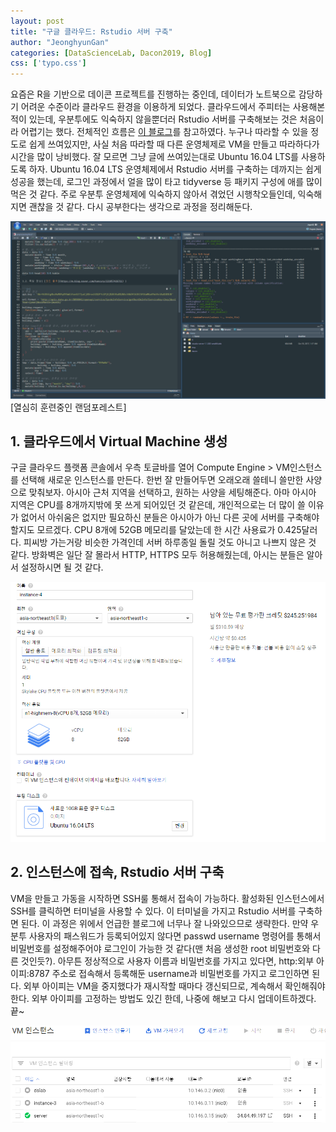 ```yaml
---
layout: post
title: "구글 클라우드: Rstudio 서버 구축"
author: "JeonghyunGan"
categories: [DataScienceLab, Dacon2019, Blog]
css: ['typo.css']
---
```


요즘은 R을 기반으로 데이콘 프로젝트를 진행하는 중인데, 데이터가 노트북으로 감당하기 어려운 수준이라 클라우드 환경을 이용하게 되었다. 클라우드에서 주피터는 사용해본 적이 있는데, 우분투에도 익숙하지 않을뿐더러 Rstudio 서버를 구축해보는 것은 처음이라 어렵기는 했다. 전체적인 흐름은 [이 블로그](https://su2cstar.github.io/gcp/2019/03/28/Jupyter-Notebook-and-RStudio-on-GCP.html)를 참고하였다. 누구나 따라할 수 있을 정도로 쉽게 쓰여있지만, 사실 처음 따라할 때 다른 운영체제로 VM을 만들고 따라하다가 시간을 많이 낭비했다. 잘 모르면 그냥 글에 쓰여있는대로 Ubuntu 16.04 LTS를 사용하도록 하자. Ubuntu 16.04 LTS 운영체제에서 Rstudio 서버를 구축하는 데까지는 쉽게 성공을 했는데, 로그인 과정에서 얼을 많이 타고 tidyverse 등 패키지 구성에 애를 많이 먹은 것 같다. 주로 우분투 운영체제에 익숙하지 않아서 겪었던 시행착오들인데, 익숙해지면 괜찮을 것 같다. 다시 공부한다는 생각으로 과정을 정리해둔다.

![Rserver](/assets/article_images/rserver.png)
[열심히 훈련중인 랜덤포레스트]

## 1. 클라우드에서 Virtual Machine 생성

구글 클라우드 플랫폼 콘솔에서 우측 토글바를 열어 Compute Engine > VM인스턴스를 선택해 새로운 인스턴스를 만든다. 한번 잘 만들어두면 오래오래 쓸테니 쓸만한 사양으로 맞춰보자. 아시아 근처 지역을 선택하고, 원하는 사양을 세팅해준다. 아마 아시아 지역은 CPU를 8개까지밖에 못 쓰게 되어있던 것 같은데, 개인적으로는 더 많이 쓸 이유가 없어서 아쉬움은 없지만 필요하신 분들은 아시아가 아닌 다른 곳에 서버를 구축해야 할지도 모르겠다. CPU 8개에 52GB 메모리를 달았는데 한 시간 사용료가 0.425달러다. 피씨방 가는거랑 비슷한 가격인데 서버 하루종일 돌릴 것도 아니고 나쁘지 않은 것 같다. 방화벽은 일단 잘 몰라서 HTTP, HTTPS 모두 허용해줬는데, 아시는 분들은 알아서 설정하시면 될 것 같다.

![VM](/assets/article_images/VM.png)

## 2. 인스턴스에 접속, Rstudio 서버 구축

VM을 만들고 가동을 시작하면 SSH룰 통해서 접속이 가능하다. 활성화된 인스턴스에서 SSH를 클릭하면 터미널을 사용할 수 있다. 이 터미널을 가지고 Rstudio 서버를 구축하면 된다. 이 과정은 위에서 언급한 블로그에 너무나 잘 나와있으므로 생략한다. 만약 우분투 사용자의 패스워드가 등록되어있지 않다면 passwd username 명령어를 통해서 비밀번호를 설정해주어야 로그인이 가능한 것 같다(맨 처음 생성한 root 비밀번호와 다른 것인듯?). 아무튼 정상적으로 사용자 이름과 비밀번호를 가지고 있다면, http:외부 아이피:8787 주소로 접속해서 등록해둔 username과 비밀번호를 가지고 로그인하면 된다. 외부 아이피는 VM을 중지했다가 재시작할 때마다 갱신되므로, 계속해서 확인해줘야 한다. 외부 아이피를 고정하는 방법도 있긴 한데, 나중에 해보고 다시 업데이트하겠다. 끝~

![SSH](/assets/article_images/SSH.png)
